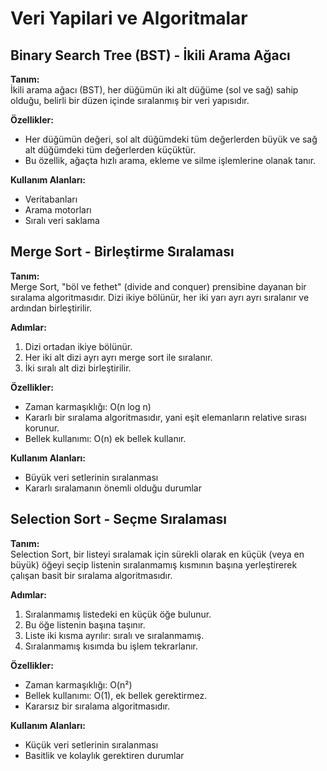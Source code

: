 # Veri Yapilari ve Algoritmalar

## Binary Search Tree (BST) - İkili Arama Ağacı

**Tanım:**  
İkili arama ağacı (BST), her düğümün iki alt düğüme (sol ve sağ) sahip olduğu, belirli bir düzen içinde sıralanmış bir veri yapısıdır.

**Özellikler:**
- Her düğümün değeri, sol alt düğümdeki tüm değerlerden büyük ve sağ alt düğümdeki tüm değerlerden küçüktür.
- Bu özellik, ağaçta hızlı arama, ekleme ve silme işlemlerine olanak tanır.

**Kullanım Alanları:**
- Veritabanları
- Arama motorları
- Sıralı veri saklama

## Merge Sort - Birleştirme Sıralaması

**Tanım:**  
Merge Sort, "böl ve fethet" (divide and conquer) prensibine dayanan bir sıralama algoritmasıdır. Dizi ikiye bölünür, her iki yarı ayrı ayrı sıralanır ve ardından birleştirilir.

**Adımlar:**
1. Dizi ortadan ikiye bölünür.
2. Her iki alt dizi ayrı ayrı merge sort ile sıralanır.
3. İki sıralı alt dizi birleştirilir.

**Özellikler:**
- Zaman karmaşıklığı: O(n log n)
- Kararlı bir sıralama algoritmasıdır, yani eşit elemanların relative sırası korunur.
- Bellek kullanımı: O(n) ek bellek kullanır.

**Kullanım Alanları:**
- Büyük veri setlerinin sıralanması
- Kararlı sıralamanın önemli olduğu durumlar

## Selection Sort - Seçme Sıralaması

**Tanım:**  
Selection Sort, bir listeyi sıralamak için sürekli olarak en küçük (veya en büyük) öğeyi seçip listenin sıralanmamış kısmının başına yerleştirerek çalışan basit bir sıralama algoritmasıdır.

**Adımlar:**
1. Sıralanmamış listedeki en küçük öğe bulunur.
2. Bu öğe listenin başına taşınır.
3. Liste iki kısma ayrılır: sıralı ve sıralanmamış.
4. Sıralanmamış kısımda bu işlem tekrarlanır.

**Özellikler:**
- Zaman karmaşıklığı: O(n²)
- Bellek kullanımı: O(1), ek bellek gerektirmez.
- Kararsız bir sıralama algoritmasıdır.

**Kullanım Alanları:**
- Küçük veri setlerinin sıralanması
- Basitlik ve kolaylık gerektiren durumlar
